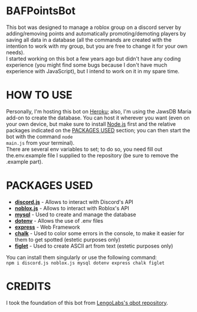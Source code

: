 # BAFPointsBot 
This bot was designed to manage a roblox group on a discord server by adding/removing points and automatically promoting/demoting players by saving all data in a database (all the commands are created with the intention to work with my group, but you are free to change it for your own needs).  
I started working on this bot a few years ago but didn't have any coding experience (you might find some bugs because I don't have much experience with JavaScript), but I intend to work on it in my spare time.

# HOW TO USE 
Personally, I'm hosting this bot on <a href="https://www.heroku.com/">Heroku</a>; also, I'm using the JawsDB Maria add-on to create the database. You can host it wherever you want (even on your own device, but make sure to install <a href="https://nodejs.org/">Node.js</a> first and the relative packages indicated on the [PACKAGES USED](#packages-used) section; you can then start the bot with the command <code>node main.js</code> from your terminal).  
There are several env variables to set; to do so, you need fill out the.env.example file I supplied to the repository (be sure to remove the .example part).

# PACKAGES USED
<ul>
    <li><b><a href="https://discord.js.org/#/">discord.js</a></b> - Allows to interact with Discord's API</li> 
    <li><b><a href="https://noblox.js.org/">noblox.js</a></b> - Allows to interact with Roblox's API</li> 
    <li><b><a href="https://www.npmjs.com/package/mysql">mysql</a></b> - Used to create and manage the database</li> 
    <li><b><a href="https://www.npmjs.com/package/dotenv">dotenv</a></b> - Allows the use of .env files</li> 
    <li><b><a href="https://www.npmjs.com/package/express">express</a></b> - Web Framework</li> 
    <li><b><a href="https://www.npmjs.com/package/chalk">chalk</a></b> - Used to color some errors in the console, to make it easier for them to get spotted (estetic purposes only)</li> 
    <li><b><a href="https://www.npmjs.com/package/figlet">figlet</a></b> - Used to create ASCII art from text (estetic purposes only)</li> 
</ul>
You can install them singularly or use the following command:
<br>
<code>npm i discord.js noblox.js mysql dotenv express chalk figlet</code>  

# CREDITS 
I took the foundation of this bot from <a href="https://github.com/LengoLabs/qbot">LengoLabs's qbot repository</a>.
